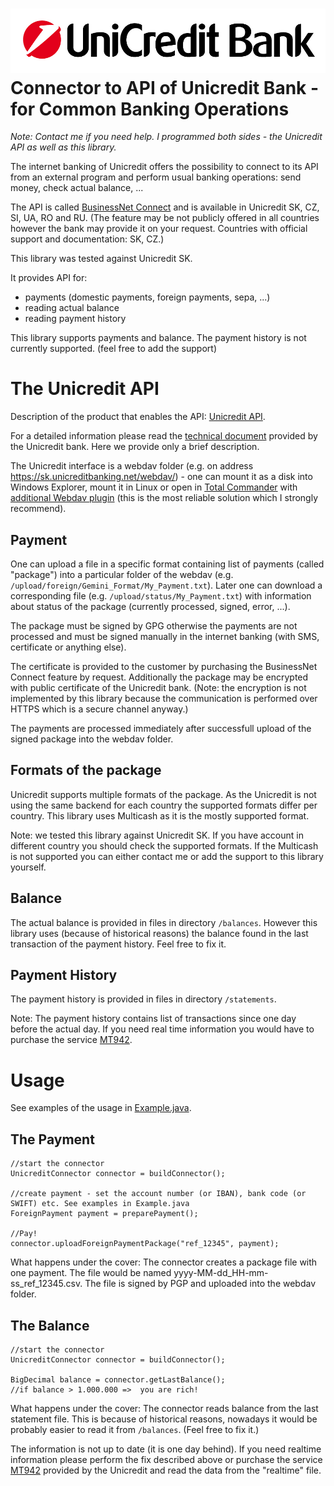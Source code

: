 ![UnicreditBank Logo](logo.jpg)
Connector to API of Unicredit Bank - for Common Banking Operations
==================================================================

*Note: Contact me if you need help. I programmed both sides - the Unicredit API as well as this library.*

The internet banking of Unicredit offers the possibility to connect to its API 
from an external program and perform usual banking operations: send money, check actual balance, ...

The API is called [BusinessNet Connect](https://www.unicreditbank.sk/sk/velke-firmy/cash-management/elektronicke-bankovnictvo.html#businessnet) and is available in Unicredit SK, CZ, SI, UA, RO and RU.
(The feature may be not publicly offered in all countries however the bank may provide it on your request. Countries with official support and documentation: SK, CZ.)

This library was tested against Unicredit SK.

It provides API for:

 - payments (domestic payments, foreign payments, sepa, ...)
 - reading actual balance
 - reading payment history

This library supports payments and balance. The payment history is not currently supported. (feel free to add the support)

The Unicredit API
=================

Description of the product that enables the API: [Unicredit API](https://www.unicreditbank.sk/content/dam/cee2020-pws-sk/en-documents/cash-management/BusinessNet_Connect_Produktovy_list_EN.pdf).

For a detailed information please read the [technical document](https://www.unicreditbank.cz/content/dam/cee2020-pws-cz/en-documents/cash-management/BusinessNet_Connect_Integration_document.pdf) provided by the Unicredit bank. Here we provide only a brief description.

The Unicredit interface is a webdav folder (e.g. on address https://sk.unicreditbanking.net/webdav/) - one can mount it as a disk into Windows Explorer, mount it in Linux or open in [Total Commander](http://www.ghisler.com/) with [additional Webdav plugin](http://www.ghisler.com/plugins.htm) (this is the most reliable solution which I strongly recommend).

Payment
-----------
One can upload a file in a specific format containing list of payments (called "package") into a particular folder of the webdav (e.g. `/upload/foreign/Gemini_Format/My_Payment.txt`).
Later one can download a corresponding file (e.g. `/upload/status/My_Payment.txt`) with information about status of the package (currently processed, signed, error, ...).

The package must be signed by GPG otherwise the payments are not processed and must be signed manually in the internet banking (with SMS, certificate or anything else).

The certificate is provided to the customer by purchasing the BusinessNet Connect feature by request.
Additionally the package may be encrypted with public certificate of the Unicredit bank.
(Note: the encryption is not implemented by this library because the communication is performed over HTTPS which is a secure channel anyway.)

The payments are processed immediately after successfull upload of the signed package into the webdav folder.

Formats of the package
----------------------

Unicredit supports multiple formats of the package.
As the Unicredit is not using the same backend for each country the supported formats differ per country.
This library uses Multicash as it is the mostly supported format. 

Note: we tested this library against Unicredit SK. If you have account in different country you should check the supported formats. If the Multicash is not supported you can either contact
me or add the support to this library yourself.

Balance
-----------
The actual balance is provided in files in directory `/balances`. However this library uses (because of historical reasons) the balance found in the last transaction of the payment history. Feel free to fix it.

Payment History
---------------------
The payment history is provided in files in directory `/statements`.

Note: The payment history contains list of transactions since one day before the actual day. If you need real time information you would have to purchase the service [MT942](http://www.unicreditbank.sk/sk/Firmy/Cash-management/Elektronicke-bankovnictvo/Businessnet-professional).


Usage
=======

See examples of the usage in [Example.java](https://github.com/petrsmid/unicredit-connector/blob/master/src/test/java/com/newpecunia/unicredit/Example.java).

The Payment
----------------

	//start the connector
	UnicreditConnector connector = buildConnector();
		
	//create payment - set the account number (or IBAN), bank code (or SWIFT) etc. See examples in Example.java
	ForeignPayment payment = preparePayment(); 

	//Pay!
	connector.uploadForeignPaymentPackage("ref_12345", payment);

What happens under the cover: The connector creates a package file with one payment. The file would be named yyyy-MM-dd_HH-mm-ss_ref_12345.csv. The file is signed by PGP and uploaded into the webdav folder.


The Balance
-------------------

	//start the connector
	UnicreditConnector connector = buildConnector();
		
	BigDecimal balance = connector.getLastBalance();
	//if balance > 1.000.000 =>  you are rich!

What happens under the cover: The connector reads balance from the last statement file. This is because of historical reasons, nowadays it would be probably easier to read it from `/balances`. (Feel free to fix it.) 

The information is not up to date (it is one day behind). If you need realtime information please perform the fix described above or purchase the service [MT942](https://www.unicreditbank.cz/content/dam/cee2020-pws-cz/cz-dokumenty/dokumenty-produkty/sazebniky/Sazebnik_Cor_CZ_04_2015.pdf) provided by the Unicredit and read the data from the "realtime" file.




